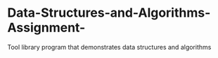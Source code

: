 # Data-Structures-and-Algorithms-Assignment-
Tool library program that demonstrates data structures and algorithms   
